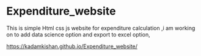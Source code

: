 # Expenditure_website
This is simple Html css js website for expenditure calculation ,i am working on to add data science option and export to excel option,


https://kadamkishan.github.io/Expenditure_website/
